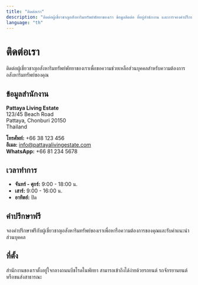 ```yaml
---
title: "ติดต่อเรา"
description: "ติดต่อผู้เชี่ยวชาญอสังหาริมทรัพย์พัทยาของเรา ข้อมูลติดต่อ ที่อยู่สำนักงาน และการจองคำปรึกษา"
language: "th"
---
```


# ติดต่อเรา

ติดต่อผู้เชี่ยวชาญอสังหาริมทรัพย์พัทยาของเราเพื่อขอความช่วยเหลือส่วนบุคคลสำหรับความต้องการอสังหาริมทรัพย์ของคุณ

## ข้อมูลสำนักงาน

**Pattaya Living Estate**  
123/45 Beach Road  
Pattaya, Chonburi 20150  
Thailand

**โทรศัพท์:** +66 38 123 456  
**อีเมล:** info@pattayalivingestate.com  
**WhatsApp:** +66 81 234 5678

## เวลาทำการ

- **จันทร์ - ศุกร์:** 9:00 - 18:00 น.
- **เสาร์:** 9:00 - 16:00 น.
- **อาทิตย์:** ปิด

## คำปรึกษาฟรี

จองคำปรึกษาฟรีกับผู้เชี่ยวชาญอสังหาริมทรัพย์ของเราเพื่อหารือความต้องการของคุณและรับคำแนะนำส่วนบุคคล

## ที่ตั้ง

สำนักงานของเราตั้งอยู่ใจกลางถนนบีชโรดในพัทยา สามารถเข้าถึงได้ง่ายด้วยรถยนต์ รถจักรยานยนต์ หรือขนส่งสาธารณะ
